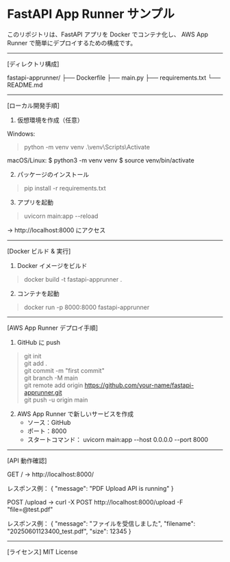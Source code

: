 FastAPI App Runner サンプル
===========================

このリポジトリは、FastAPI アプリを Docker でコンテナ化し、
AWS App Runner で簡単にデプロイするための構成です。

------------------------------------------------------------
[ディレクトリ構成]

fastapi-apprunner/
├── Dockerfile
├── main.py
├── requirements.txt
└── README.md

------------------------------------------------------------
[ローカル開発手順]

1. 仮想環境を作成（任意）

Windows:
> python -m venv venv
> .\venv\Scripts\Activate

macOS/Linux:
$ python3 -m venv venv
$ source venv/bin/activate

2. パッケージのインストール

> pip install -r requirements.txt

3. アプリを起動

> uvicorn main:app --reload

→ http://localhost:8000 にアクセス

------------------------------------------------------------
[Docker ビルド & 実行]

1. Docker イメージをビルド

> docker build -t fastapi-apprunner .

2. コンテナを起動

> docker run -p 8000:8000 fastapi-apprunner

------------------------------------------------------------
[AWS App Runner デプロイ手順]

1. GitHub に push

> git init  
> git add .  
> git commit -m "first commit"  
> git branch -M main  
> git remote add origin https://github.com/your-name/fastapi-apprunner.git  
> git push -u origin main

2. AWS App Runner で新しいサービスを作成
   - ソース：GitHub
   - ポート：8000
   - スタートコマンド：
     uvicorn main:app --host 0.0.0.0 --port 8000

------------------------------------------------------------
[API 動作確認]

GET /
→ http://localhost:8000/

レスポンス例：
{ "message": "PDF Upload API is running" }

POST /upload
→ curl -X POST http://localhost:8000/upload -F "file=@test.pdf"

レスポンス例：
{
  "message": "ファイルを受信しました",
  "filename": "20250601123400_test.pdf",
  "size": 12345
}

------------------------------------------------------------
[ライセンス]
MIT License
